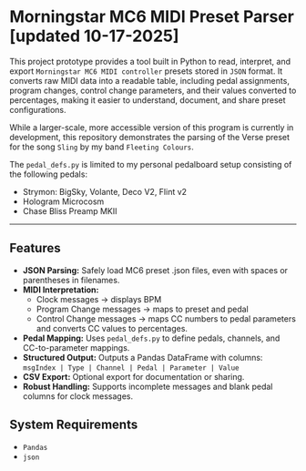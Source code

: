 # Morningstar MC6 MIDI Preset Parser [updated 10-17-2025]

This project prototype provides a tool built in Python to read, interpret, and export `Morningstar MC6 MIDI controller` presets stored in `JSON` format. It converts raw MIDI data into a readable table, including pedal assignments, program changes, control change parameters, and their values converted to percentages, making it easier to understand, document, and share preset configurations.

While a larger-scale, more accessible version of this program is currently in development, this repository demonstrates the parsing of the Verse preset for the song `Sling` by my band `Fleeting Colours`. 

The `pedal_defs.py` is limited to my personal pedalboard setup consisting of the following pedals:
- Strymon: BigSky, Volante, Deco V2, Flint v2
- Hologram Microcosm
- Chase Bliss Preamp MKII


---

## Features

- **JSON Parsing:** Safely load MC6 preset .json files, even with spaces or parentheses in filenames.
- **MIDI Interpretation:**  
  - Clock messages → displays BPM  
  - Program Change messages → maps to preset and pedal  
  - Control Change messages → maps CC numbers to pedal parameters and converts CC values to percentages.  
- **Pedal Mapping:** Uses `pedal_defs.py` to define pedals, channels, and CC-to-parameter mappings.  
- **Structured Output:** Outputs a Pandas DataFrame with columns:  
  `msgIndex | Type | Channel | Pedal | Parameter | Value`  
- **CSV Export:** Optional export for documentation or sharing. 
- **Robust Handling:** Supports incomplete messages and blank pedal columns for clock messages.

## System Requirements 

- `Pandas`
- `json`
